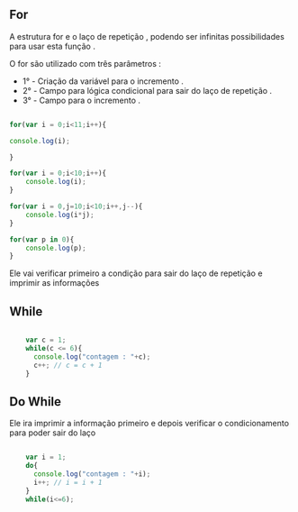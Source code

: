 

## For

<p> A estrutura for e o laço de repetição , podendo ser infinitas possibilidades para usar esta função . </p>

<p> O for são utilizado com três parâmetros :</p>

* 1° - Criação da variável para o incremento .
* 2° - Campo para lógica condicional para sair do laço de repetição .
* 3° - Campo para o incremento .

```javascript 

for(var i = 0;i<11;i++){

console.log(i);

}

for(var i = 0;i<10;i++){
    console.log(i);
}

for(var i = 0,j=10;i<10;i++,j--){
    console.log(i*j);
}

for(var p in 0){
    console.log(p);
}

```

<p> Ele vai verificar primeiro a condição para sair do laço de repetição e imprimir as informações </p>


## While

```javascript 

    var c = 1;
    while(c <= 6){
      console.log("contagem : "+c);
      c++; // c = c + 1
    }

```
## Do While

<p> Ele ira imprimir a informação primeiro e depois verificar o condicionamento para poder sair do laço </p>

```javascript 

    var i = 1;
    do{
      console.log("contagem : "+i);
      i++; // i = i + 1
    }
    while(i<=6);

```

```